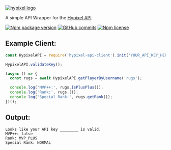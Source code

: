 [![hypixel logo](https://hypixel.net/styles/hypixel-v2/images/header-logo.png)](https://hypixel.net)

A simple API Wrapper for the [Hypixel API](https://api.hypixel.net)

[![Npm package version](https://img.shields.io/npm/v/hypixel-api-client)](https://npmjs.com/package/hypixel-api-client) [![GitHub commits](https://img.shields.io/github/last-commit/asqry/hypixelapi)](https://GitHub.com/asqry/hypixelapi/commit/) [![Npm license](https://img.shields.io/npm/l/hypixel-api-client)](https://GitHub.com/asqry/hypixelapi/commit/)

## Example Client:

```js
const HypixelAPI = require('hypixel-api-client').init('YOUR_API_KEY_HERE');

HypixelAPI.validateKey();

(async () => {
  const rugs = await HypixelAPI.getPlayerByUsername('rugs');

  console.log('MVP++:', rugs.isPlusPlus());
  console.log('Rank:', rugs.());
  console.log('Special Rank:', rugs.getRank());
})();
```

## Output:

```shell
Looks like your API key ________ is valid.
MVP++: false
Rank: MVP_PLUS
Special Rank: NORMAL
```

